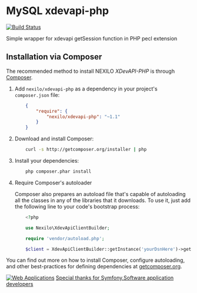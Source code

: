 MySQL xdevapi-php 
=================

[![Build Status](https://travis-ci.org/nexilo/xdevapi-php.svg?branch=master)](https://travis-ci.org/nexilo/xdevapi-php)

Simple wrapper for xdevapi getSession function in PHP pecl extension

 Installation via Composer
 -------------------------
 The recommended method to install NEXILO _XDevAPI-PHP_ is through [Composer](http://getcomposer.org).
 
 1. Add `nexilo/xdevapi-php` as a dependency in your project's `composer.json` file:
 
     ```json
         {
             "require": {
                 "nexilo/xdevapi-php": "~1.1"
             }
         }
     ```
 
 2. Download and install Composer:
 
     ```bash
         curl -s http://getcomposer.org/installer | php
     ```
 
 3. Install your dependencies:
 
     ```bash
         php composer.phar install
     ```
 
 4. Require Composer's autoloader
 
     Composer also prepares an autoload file that's capable of autoloading all the classes in any of the libraries that it downloads. To use it, just add the following line to your code's bootstrap process:
 
     ```php
         <?php
 
         use Nexilo\XdevApiClientBuilder;
 
         require 'vendor/autoload.php';
 
         $client = XdevApiClientBuilder::getInstance('yourDsnHere')->getSession();
     ```
 You can find out more on how to install Composer, configure autoloading, and other best-practices for defining dependencies at [getcomposer.org](http://getcomposer.org).
 
[![Web Applications](https://nexilo.uk/static/nexilo_new.svg)](https://nexilo.uk/)
[Special thanks for Symfony.Software application developers](https://symfony.software/ "Symfony Web Applications")
 